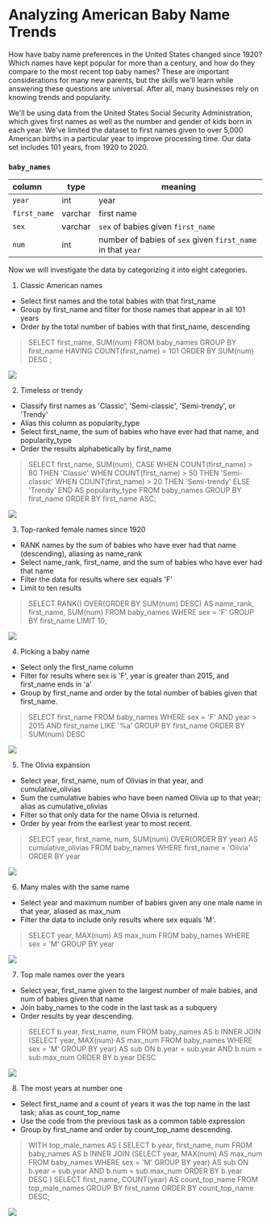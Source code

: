 # Analyzing American Baby Name Trends

How have baby name preferences in the United States changed since 1920? Which names have kept popular for more than a century, and how do they compare to the most recent top baby names? These are important considerations for many new parents, but the skills we'll learn while answering these questions are universal. After all, many businesses rely on knowing trends and popularity.

We'll be using data from the United States Social Security Administration, which gives first names as well as the number and gender of kids born in each year. We've limited the dataset to first names given to over 5,000 American births in a particular year to improve processing time. Our data set includes 101 years, from 1920 to 2020.

<h3 id="baby_names"><code>baby_names</code></h3>
<table>
<thead>
<tr>
<th style="text-align:left;">column</th>
<th>type</th>
<th>meaning</th>
</tr>
</thead>
<tbody>
<tr>
<td style="text-align:left;"><code>year</code></td>
<td>int</td>
<td>year</td>
</tr>
<tr>
<td style="text-align:left;"><code>first_name</code></td>
<td>varchar</td>
<td>first name</td>
</tr>
<tr>
<td style="text-align:left;"><code>sex</code></td>
<td>varchar</td>
<td><code>sex</code> of babies given <code>first_name</code></td>
</tr>
<tr>
<td style="text-align:left;"><code>num</code></td>
<td>int</td>
<td>number of babies of <code>sex</code> given <code>first_name</code> in that <code>year</code></td>
</tr>
</tbody>
</table>

Now we will investigate the data by categorizing it into eight categories.
1. Classic American names
- Select first names and the total babies with that first_name
- Group by first_name and filter for those names that appear in all 101 years
- Order by the total number of babies with that first_name, descending

> SELECT
    first_name,
    SUM(num)
FROM baby_names
GROUP BY first_name
HAVING COUNT(first_name) = 101
ORDER BY SUM(num) DESC ;

![](Imagesquerry/1.jpg)

2. Timeless or trendy
- Classify first names as 'Classic', 'Semi-classic', 'Semi-trendy', or 'Trendy'
- Alias this column as popularity_type
- Select first_name, the sum of babies who have ever had that name, and popularity_type
- Order the results alphabetically by first_name

> SELECT
    first_name,
    SUM(num),
    CASE WHEN COUNT(first_name) > 80 THEN 'Classic'
         WHEN COUNT(first_name) > 50 THEN 'Semi-classic'
         WHEN COUNT(first_name) > 20 THEN 'Semi-trendy'
         ELSE 'Trendy' END AS popularity_type
    FROM baby_names
    GROUP BY first_name
    ORDER BY first_name ASC;

![](Imagesquerry/2.jpg)

3. Top-ranked female names since 1920
-  RANK names by the sum of babies who have ever had that name (descending), aliasing as name_rank
- Select name_rank, first_name, and the sum of babies who have ever had that name
- Filter the data for results where sex equals 'F'
- Limit to ten results

> SELECT
    RANK() OVER(ORDER BY SUM(num) DESC) AS name_rank,
    first_name,
    SUM(num)
FROM baby_names
WHERE sex = 'F'
GROUP BY first_name
LIMIT 10;

![](Imagesquerry/3.jpg)

4. Picking a baby name
- Select only the first_name column
- Filter for results where sex is 'F', year is greater than 2015, and first_name ends in 'a'
- Group by first_name and order by the total number of babies given that first_name.

> SELECT first_name
FROM baby_names
WHERE sex = 'F' AND year > 2015 AND first_name LIKE '%a'
GROUP BY first_name
ORDER BY SUM(num) DESC

![](Imagesquerry/4.jpg)

5. The Olivia expansion
- Select year, first_name, num of Olivias in that year, and cumulative_olivias
- Sum the cumulative babies who have been named Olivia up to that year; alias as cumulative_olivias
- Filter so that only data for the name Olivia is returned.
- Order by year from the earliest year to most recent.

> SELECT
    year,
    first_name,
    num,
    SUM(num) OVER(ORDER BY year) AS cumulative_olivias
FROM baby_names
WHERE first_name = 'Olivia'
ORDER BY year

![](Imagesquerry/5.jpg)

6. Many males with the same name
-  Select year and maximum number of babies given any one male name in that year, aliased as max_num
- Filter the data to include only results where sex equals 'M'.

> SELECT
    year,
    MAX(num) AS max_num
FROM baby_names
WHERE sex = 'M'
GROUP BY year

![](Imagesquerry/6.jpg)

7. Top male names over the years
- Select year, first_name given to the largest number of male babies, and num of babies given that name
- Join baby_names to the code in the last task as a subquery
- Order results by year descending.
> SELECT 
    b.year,
    first_name,
    num
FROM baby_names AS b
INNER JOIN (SELECT
                year,
                MAX(num) AS max_num
                FROM baby_names
                WHERE sex = 'M'
                GROUP BY year) AS sub 
ON b.year = sub.year AND b.num = sub.max_num
ORDER BY b.year DESC

![](Imagesquerry/7.jpg)

8. The most years at number one
- Select first_name and a count of years it was the top name in the last task; alias as count_top_name
- Use the code from the previous task as a common table expression
- Group by first_name and order by count_top_name descending.
> WITH top_male_names AS (
    SELECT 
    b.year,
    first_name,
    num
FROM baby_names AS b
INNER JOIN (SELECT
                year,
                MAX(num) AS max_num
                FROM baby_names
                WHERE sex = 'M'
                GROUP BY year) AS sub 
ON b.year = sub.year AND b.num = sub.max_num
ORDER BY b.year DESC
)
SELECT
    first_name,
    COUNT(year) AS count_top_name
FROM top_male_names
GROUP BY first_name
ORDER BY count_top_name DESC;

![](Imagesquerry/8.jpg)
